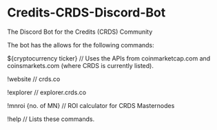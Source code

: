 # Credits-CRDS-Discord-Bot
The Discord Bot for the Credits (CRDS) Community

The bot has the allows for the following commands:  

${cryptocurrency ticker} // Uses the APIs from coinmarketcap.com and coinsmarkets.com (where CRDS is currently listed).                     

!website // crds.co                                                                                                                       

!explorer // explorer.crds.co                                                                                                             

!mnroi {no. of MN} // ROI calculator for CRDS Masternodes                                                                                 

!help // Lists these commands.
